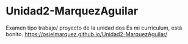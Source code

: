 # Unidad2-MarquezAguilar
 Examen tipo trabajo/ proyecto de la unidad dos
 Es mi curriculum, está bonito.
 https://osielmarquez.github.io/Unidad2-MarquezAguilar/
